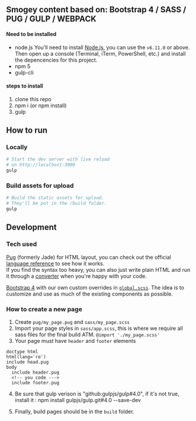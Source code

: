 ## Smogey content based on: Bootstrap 4 / SASS / PUG / GULP / WEBPACK

#### Need to be installed
* node.js You'll need to install [Node.js](https://nodejs.org/en/), you can use the `v6.11.0` or above. Then open up a console (Terminal, iTerm, PowerShell, etc.) and install the depencencies for this project.
* npm 5
* gulp-cli 

#### steps to install
1. clone this repo
2. npm i (or npm install)
3. gulp 


## How to run

### Locally

```sh
# Start the dev server with live reload
# on http://localhost:3000
gulp
```

### Build assets for upload

```sh
# Build the static assets for upload.
# They'll be put in the /build folder.
gulp
```

## Development

### Tech used

[Pug](http://pugjs.org) (formerly Jade) for HTML layout, you can check out the official [language reference](https://pugjs.org/api/getting-started.html) to see how it works. <br/>
If you find the syntax too heavy, you can also just write plain HTML and run it through a [converter](http://html2jade.org/) when you're happy with your code.

[Bootstrap 4](https://v4-alpha.getbootstrap.com/) with our own custom overrides in [`global.scss`](sass/global.scss). The idea is to customize and use as much of the existing components as possible.

### How to create a new page

1. Create `pug/my_page.pug` and `sass/my_page.scss`
2. Import your page styles in `sass/app.scss`, this is where we require all sass files for the final build ATM. `@import './my_page.scss'`
3. Your page must have `header` and `footer` elements
```pug
doctype html
html(lang='ro')
include head.pug
body
  include header.pug
  <!-- you code --->
  include footer.pug
```
4. Be sure that gulp verison is "github:gulpjs/gulp#4.0", if it's not true, install it : npm install gulpjs/gulp.git#4.0 --save-dev

5. Finally, build pages should be in the `build` folder. 

